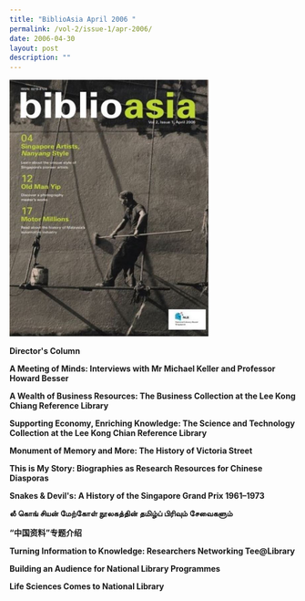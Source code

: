 ```yaml
---
title: "BiblioAsia April 2006 "
permalink: /vol-2/issue-1/apr-2006/
date: 2006-04-30
layout: post
description: ""
---
```

<img style="width: 350px; height: 450px;" src="/images/vol-2-issue-1/Apr06.JPG">

**Director's Column**<br>

**A Meeting of Minds: Interviews with Mr Michael Keller and Professor Howard Besser**<br>

**A Wealth of Business Resources: The Business Collection at the Lee Kong Chiang Reference Library**<br>

**Supporting Economy, Enriching Knowledge: The Science and Technology Collection at the Lee Kong Chian Reference Library**<br>

**Monument of Memory and More: The History of Victoria Street**<br>

**This is My Story: Biographies as Research Resources for Chinese Diasporas**<br>

**Snakes & Devil's: A History of the Singapore Grand Prix 1961–1973**<br>

**லீ கொங் சியன் மேற்கோள் நூலகத்தின் தமிழ்ப் பிரிவும் சேவைகளும்**<br>

**“中国资料”专题介绍**<br>

**Turning Information to Knowledge: Researchers Networking Tee@Library**<br>

**Building an Audience for National Library Programmes**<br>

**Life Sciences Comes to National Library**<br>